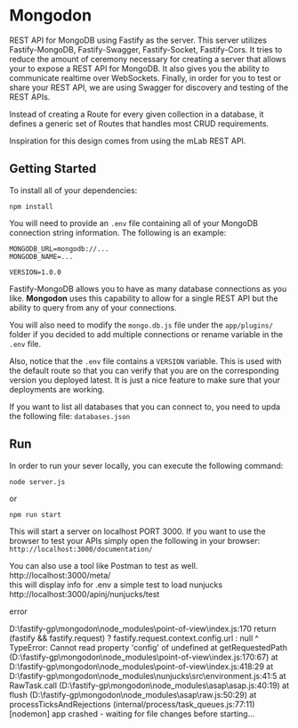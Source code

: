 # Mongodon
REST API for MongoDB using Fastify as the server. This server utilizes Fastify-MongoDB, Fastify-Swagger, Fastify-Socket, Fastify-Cors. It tries to reduce the amount of ceremony necessary for creating a server that allows your to expose a REST API for MongoDB. It also gives you the ability to communicate realtime over WebSockets. Finally, in order for you to test or share your REST API, we are using Swagger for discovery and testing of the REST APIs.

Instead of creating a Route for every given collection in a database, it defines a generic set of Routes that handles most CRUD requirements.

Inspiration for this design comes from using the mLab REST API.

## Getting Started
To install all of your dependencies:

`npm install`

You will need to provide an `.env` file containing all of your MongoDB connection string information. The following is an example:

```
MONGODB_URL=mongodb://...
MONGODB_NAME=...

VERSION=1.0.0
```

Fastify-MongoDB allows you to have as many database connections as you like. **Mongodon** uses this capability to allow for a single REST API but the ability to query from any of your connections.

You will also need to modify the `mongo.db.js` file under the `app/plugins/` folder if you decided to add multiple connections or rename variable in the `.env` file.

Also, notice that the `.env` file contains a `VERSION` variable. This is used with the default route so that you can verify that you are on the corresponding version you deployed latest. It is just a nice feature to make sure that your deployments are working.

If you want to list all databases that you can connect to, you need to upda the following file: `databases.json`

## Run
In order to run your sever locally, you can execute the following command:

`node server.js`

or  

`npm run start`

This will start a server on localhost PORT 3000. If you want to use the browser to test your APIs simply open the following in your browser:
`http://localhost:3000/documentation/`

You can also use a tool like Postman to test as well.
http://localhost:3000/meta/   
this will display info for .env
a simple test to load nunjucks
http://localhost:3000/apinj/nunjucks/test 

error

D:\fastify-gp\mongodon\node_modules\point-of-view\index.js:170
    return (fastify && fastify.request) ? fastify.request.context.config.url : null
                                                                  ^
TypeError: Cannot read property 'config' of undefined
    at getRequestedPath (D:\fastify-gp\mongodon\node_modules\point-of-view\index.js:170:67)
    at D:\fastify-gp\mongodon\node_modules\point-of-view\index.js:418:29
    at D:\fastify-gp\mongodon\node_modules\nunjucks\src\environment.js:41:5
    at RawTask.call (D:\fastify-gp\mongodon\node_modules\asap\asap.js:40:19)
    at flush (D:\fastify-gp\mongodon\node_modules\asap\raw.js:50:29)
    at processTicksAndRejections (internal/process/task_queues.js:77:11)
[nodemon] app crashed - waiting for file changes before starting...


